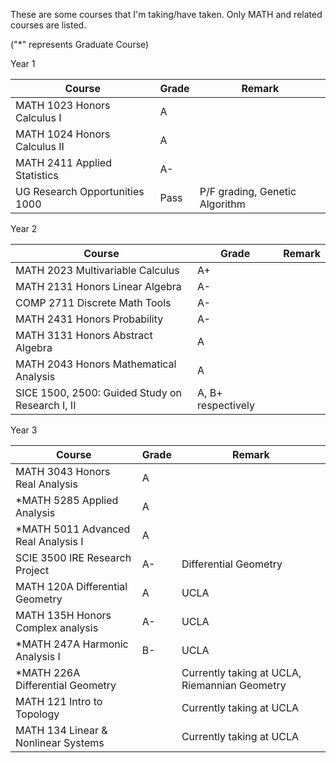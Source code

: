 These are some courses that I'm taking/have taken. Only MATH and related courses are listed. 

("*" represents Graduate Course)

Year 1

| Course                         | Grade | Remark                         |
| ------------------------------ | ----- | ------------------------------ |
| MATH 1023 Honors Calculus I    | A     |                                |
| MATH 1024 Honors Calculus II   | A     |                                |
| MATH 2411 Applied Statistics   | A-    |                                |
| UG Research Opportunities 1000 | Pass  | P/F grading, Genetic Algorithm |

Year 2

| Course                                           | Grade              | Remark |
| ------------------------------------------------ | ------------------ | ------ |
| MATH 2023 Multivariable Calculus                 | A+                 |        |
| MATH 2131 Honors Linear Algebra                  | A-                 |        |
| COMP 2711 Discrete Math Tools                    | A-                 |        |
| MATH 2431 Honors Probability                     | A-                 |        |
| MATH 3131 Honors Abstract Algebra                | A                  |        |
| MATH 2043 Honors Mathematical Analysis           | A                  |        |
| SICE 1500, 2500: Guided  Study on Research I, II | A, B+ respectively |        |

Year 3

| Course                              | Grade | Remark                                        |
| ----------------------------------- | ----- | --------------------------------------------- |
| MATH 3043 Honors Real Analysis      | A     |                                               |
| *MATH 5285 Applied Analysis         | A     |                                               |
| *MATH 5011 Advanced Real Analysis I | A     |                                               |
| SCIE 3500 IRE Research Project      | A-    | Differential Geometry                         |
| MATH 120A Differential Geometry     | A     | UCLA                                          |
| MATH 135H Honors Complex analysis   | A-    | UCLA                                          |
| *MATH 247A Harmonic Analysis I      | B-    | UCLA                                          |
| *MATH 226A Differential Geometry    |       | Currently taking at UCLA, Riemannian Geometry |
| MATH 121 Intro to Topology          |       | Currently taking at UCLA                      |
| MATH 134 Linear & Nonlinear Systems |       | Currently taking at UCLA                      |